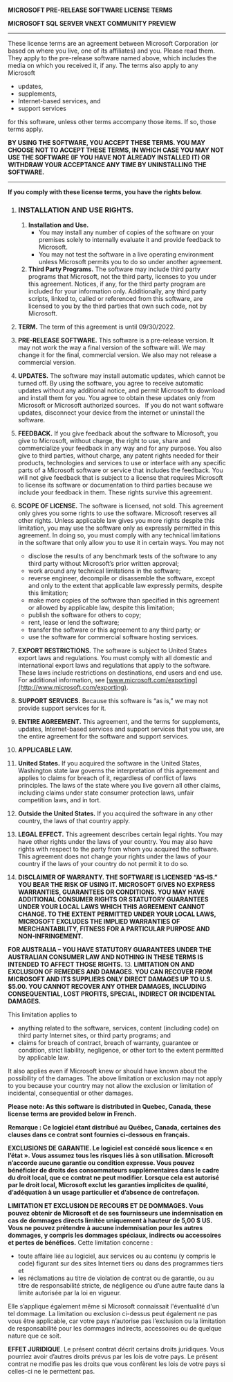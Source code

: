﻿**MICROSOFT PRE-RELEASE SOFTWARE LICENSE TERMS**

**MICROSOFT SQL SERVER VNEXT COMMUNITY PREVIEW**

---

These license terms are an agreement between Microsoft Corporation (or based on where you live, one of its affiliates) and you. Please read them. They apply to the pre-release software named above, which includes the media on which you received it, if any. The terms also apply to any Microsoft

- updates,
- supplements,
- Internet-based services, and 
- support services

for this software, unless other terms accompany those items. If so, those terms apply.

**BY USING THE SOFTWARE, YOU ACCEPT THESE TERMS.  YOU MAY CHOOSE NOT TO ACCEPT THESE TERMS, IN WHICH CASE YOU MAY NOT USE THE SOFTWARE (IF YOU HAVE NOT ALREADY INSTALLED IT) OR WITHDRAW YOUR ACCEPTANCE ANY TIME BY UNINSTALLING THE SOFTWARE.**

---

**If you comply with these license terms, you have the rights below.**
1. ### **INSTALLATION AND USE RIGHTS.**
	1. **Installation and Use.**
		- You may install any number of copies of the software on your premises solely to internally evaluate it and provide feedback to Microsoft.
		- You may not test the software in a live operating environment unless Microsoft permits you to do so under another agreement.
	2. **Third Party Programs.** The software may include third party programs that Microsoft, not the third party, licenses to you under this agreement. Notices, if any, for the third party program are included for your information only. Additionally, any third party scripts, linked to, called or referenced from this software, are licensed to you by the third parties that own such code, not by Microsoft.

2. **TERM.** The term of this agreement is until 09/30/2022.
3. **PRE-RELEASE SOFTWARE.** This software is a pre-release version. It may not work the way a final version of the software will. We may change it for the final, commercial version. We also may not release a commercial version.
4. **UPDATES.** The software may install automatic updates, which cannot be turned off. By using the software, you agree to receive automatic updates without any additional notice, and permit Microsoft to download and install them for you. You agree to obtain these updates only from Microsoft or Microsoft authorized sources.   If you do not want software updates, disconnect your device from the internet or uninstall the software.
5. **FEEDBACK.** If you give feedback about the software to Microsoft, you give to Microsoft, without charge, the right to use, share and commercialize your feedback in any way and for any purpose. You also give to third parties, without charge, any patent rights needed for their products, technologies and services to use or interface with any specific parts of a Microsoft software or service that includes the feedback. You will not give feedback that is subject to a license that requires Microsoft to license its software or documentation to third parties because we include your feedback in them. These rights survive this agreement.
6. **SCOPE OF LICENSE.** The software is licensed, not sold. This agreement only gives you some rights to use the software. Microsoft reserves all other rights. Unless applicable law gives you more rights despite this limitation, you may use the software only as expressly permitted in this agreement. In doing so, you must comply with any technical limitations in the software that only allow you to use it in certain ways. You may not
	- disclose the results of any benchmark tests of the software to any third party without Microsoft’s prior written approval;
	- work around any technical limitations in the software;
	- reverse engineer, decompile or disassemble the software, except and only to the extent that applicable law expressly permits, despite this limitation;
	- make more copies of the software than specified in this agreement or allowed by applicable law, despite this limitation;
	- publish the software for others to copy;
	- rent, lease or lend the software;
	- transfer the software or this agreement to any third party; or
	- use the software for commercial software hosting services.
7. **EXPORT RESTRICTIONS.** The software is subject to United States export laws and regulations. You must comply with all domestic and international export laws and regulations that apply to the software. These laws include restrictions on destinations, end users and end use. For additional information, see [www.microsoft.com/exporting](http://www.microsoft.com/exporting). 
8. **SUPPORT SERVICES.** Because this software is “as is,” we may not provide support services for it.
9. **ENTIRE AGREEMENT.** This agreement, and the terms for supplements, updates, Internet-based services and support services that you use, are the entire agreement for the software and support services.
10. **APPLICABLE LAW.**
   1. **United States.** If you acquired the software in the United States, Washington state law governs the interpretation of this agreement and applies to claims for breach of it, regardless of conflict of laws principles. The laws of the state where you live govern all other claims, including claims under state consumer protection laws, unfair competition laws, and in tort.
   2. **Outside the United States.** If you acquired the software in any other country, the laws of that country apply.
11. **LEGAL EFFECT.** This agreement describes certain legal rights. You may have other rights under the laws of your country. You may also have rights with respect to the party from whom you acquired the software. This agreement does not change your rights under the laws of your country if the laws of your country do not permit it to do so.
12. **DISCLAIMER OF WARRANTY. THE SOFTWARE IS LICENSED “AS-IS.” YOU BEAR THE RISK OF USING IT. MICROSOFT GIVES NO EXPRESS WARRANTIES, GUARANTEES OR CONDITIONS. YOU MAY HAVE ADDITIONAL CONSUMER RIGHTS OR STATUTORY GUARANTEES UNDER YOUR LOCAL LAWS WHICH THIS AGREEMENT CANNOT CHANGE. TO THE EXTENT PERMITTED UNDER YOUR LOCAL LAWS, MICROSOFT EXCLUDES THE IMPLIED WARRANTIES OF MERCHANTABILITY, FITNESS FOR A PARTICULAR PURPOSE AND NON-INFRINGEMENT.**  

 **FOR AUSTRALIA – YOU HAVE STATUTORY GUARANTEES UNDER THE AUSTRALIAN CONSUMER LAW AND NOTHING IN THESE TERMS IS INTENDED TO AFFECT THOSE RIGHTS.**
13. **LIMITATION ON AND EXCLUSION OF REMEDIES AND DAMAGES. YOU CAN RECOVER FROM MICROSOFT AND ITS SUPPLIERS ONLY DIRECT DAMAGES UP TO U.S. $5.00. YOU CANNOT RECOVER ANY OTHER DAMAGES, INCLUDING CONSEQUENTIAL, LOST PROFITS, SPECIAL, INDIRECT OR INCIDENTAL DAMAGES.**

This limitation applies to
   - anything related to the software, services, content (including code) on third party Internet sites, or third party programs; and
   - claims for breach of contract, breach of warranty, guarantee or condition, strict liability, negligence, or other tort to the extent permitted by applicable law.

It also applies even if Microsoft knew or should have known about the possibility of the damages. The above limitation or exclusion may not apply to you because your country may not allow the exclusion or limitation of incidental, consequential or other damages.

**Please note: As this software is distributed in Quebec, Canada, these license terms are provided below in French.**

**Remarque : Ce logiciel étant distribué au Québec, Canada, certaines des clauses dans ce contrat sont fournies ci-dessous en français.**  

**EXCLUSIONS DE GARANTIE. Le logiciel est concédé sous licence « en l’état ». Vous assumez tous les risques liés à son utilisation. Microsoft n’accorde aucune garantie ou condition expresse. Vous pouvez bénéficier de droits des consommateurs supplémentaires dans le cadre du droit local, que ce contrat ne peut modifier. Lorsque cela est autorisé par le droit local, Microsoft exclut les garanties implicites de qualité, d’adéquation à un usage particulier et d’absence de contrefaçon.**

 **LIMITATION ET EXCLUSION DE RECOURS ET DE DOMMAGES. Vous pouvez obtenir de Microsoft et de ses fournisseurs une indemnisation en cas de dommages directs limitée uniquement à hauteur de 5,00 $ US. Vous ne pouvez prétendre à aucune indemnisation pour les autres dommages, y compris les dommages spéciaux, indirects ou accessoires et pertes de bénéfices.**
Cette limitation concerne :

- toute affaire liée au logiciel, aux services ou au contenu (y compris le code) figurant sur des sites Internet tiers ou dans des programmes tiers et
- les réclamations au titre de violation de contrat ou de garantie, ou au titre de responsabilité stricte, de négligence ou d’une autre faute dans la limite autorisée par la loi en vigueur.

Elle s’applique également même si Microsoft connaissait l'éventualité d'un tel dommage. La limitation ou exclusion ci-dessus peut également ne pas vous être applicable, car votre pays n’autorise pas l’exclusion ou la limitation de responsabilité pour les dommages indirects, accessoires ou de quelque nature que ce soit.

**EFFET JURIDIQUE**. Le présent contrat décrit certains droits juridiques. Vous pourriez avoir d’autres droits prévus par les lois de votre pays. Le présent contrat ne modifie pas les droits que vous confèrent les lois de votre pays si celles-ci ne le permettent pas.


